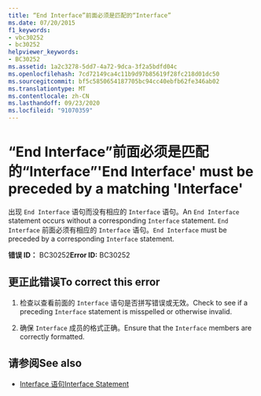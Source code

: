 ```yaml
---
title: “End Interface”前面必须是匹配的“Interface”
ms.date: 07/20/2015
f1_keywords:
- vbc30252
- bc30252
helpviewer_keywords:
- BC30252
ms.assetid: 1a2c3278-5dd7-4a72-9dca-3f2a5bdfd04c
ms.openlocfilehash: 7cd72149ca4c11b9d97b85619f28fc218d01dc50
ms.sourcegitcommit: bf5c5850654187705bc94cc40ebfb62fe346ab02
ms.translationtype: MT
ms.contentlocale: zh-CN
ms.lasthandoff: 09/23/2020
ms.locfileid: "91070359"
---
```

# <a name="end-interface-must-be-preceded-by-a-matching-interface"></a><span data-ttu-id="b0239-102">“End Interface”前面必须是匹配的“Interface”</span><span class="sxs-lookup"><span data-stu-id="b0239-102">'End Interface' must be preceded by a matching 'Interface'</span></span>

<span data-ttu-id="b0239-103">出现 `End Interface` 语句而没有相应的 `Interface` 语句。</span><span class="sxs-lookup"><span data-stu-id="b0239-103">An `End Interface` statement occurs without a corresponding `Interface` statement.</span></span> <span data-ttu-id="b0239-104">`End Interface` 前面必须有相应的 `Interface` 语句。</span><span class="sxs-lookup"><span data-stu-id="b0239-104">`End Interface` must be preceded by a corresponding `Interface` statement.</span></span>  
  
 <span data-ttu-id="b0239-105">**错误 ID：** BC30252</span><span class="sxs-lookup"><span data-stu-id="b0239-105">**Error ID:** BC30252</span></span>  
  
## <a name="to-correct-this-error"></a><span data-ttu-id="b0239-106">更正此错误</span><span class="sxs-lookup"><span data-stu-id="b0239-106">To correct this error</span></span>  
  
1. <span data-ttu-id="b0239-107">检查以查看前面的 `Interface` 语句是否拼写错误或无效。</span><span class="sxs-lookup"><span data-stu-id="b0239-107">Check to see if a preceding `Interface` statement is misspelled or otherwise invalid.</span></span>  
  
2. <span data-ttu-id="b0239-108">确保 `Interface` 成员的格式正确。</span><span class="sxs-lookup"><span data-stu-id="b0239-108">Ensure that the `Interface` members are correctly formatted.</span></span>  
  
## <a name="see-also"></a><span data-ttu-id="b0239-109">请参阅</span><span class="sxs-lookup"><span data-stu-id="b0239-109">See also</span></span>

- [<span data-ttu-id="b0239-110">Interface 语句</span><span class="sxs-lookup"><span data-stu-id="b0239-110">Interface Statement</span></span>](../language-reference/statements/interface-statement.md)
